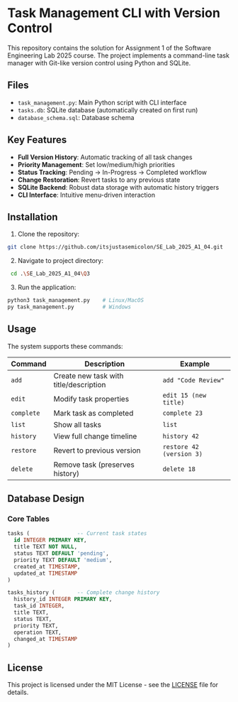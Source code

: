 # Task Management CLI with Version Control

This repository contains the solution for Assignment 1 of the Software Engineering Lab 2025 course. The project implements a command-line task manager with Git-like version control using Python and SQLite.

## Files

- `task_management.py`: Main Python script with CLI interface
- `tasks.db`: SQLite database (automatically created on first run)
- `database_schema.sql`: Database schema

## Key Features

- **Full Version History**: Automatic tracking of all task changes
- **Priority Management**: Set low/medium/high priorities
- **Status Tracking**: Pending → In-Progress → Completed workflow
- **Change Restoration**: Revert tasks to any previous state
- **SQLite Backend**: Robust data storage with automatic history triggers
- **CLI Interface**: Intuitive menu-driven interaction

## Installation

1. Clone the repository:
```bash
git clone https://github.com/itsjustasemicolon/SE_Lab_2025_A1_04.git
```

2. Navigate to project directory:
```bash
 cd .\SE_Lab_2025_A1_04\Q3
```

3. Run the application:
```bash
python3 task_management.py    # Linux/MacOS
py task_management.py         # Windows
```

## Usage

The system supports these commands:

| Command    | Description                               | Example                     |
|------------|-------------------------------------------|-----------------------------|
| `add`      | Create new task with title/description    | `add "Code Review"`         |
| `edit`     | Modify task properties                    | `edit 15 (new title)`       |
| `complete` | Mark task as completed                    | `complete 23`               |
| `list`     | Show all tasks                            | `list`                      |
| `history`  | View full change timeline                 | `history 42`                |
| `restore`  | Revert to previous version                | `restore 42 (version 3)`    |
| `delete`   | Remove task (preserves history)           | `delete 18`                 |

## Database Design

### Core Tables
```sql
tasks (               -- Current task states
  id INTEGER PRIMARY KEY,
  title TEXT NOT NULL,
  status TEXT DEFAULT 'pending',
  priority TEXT DEFAULT 'medium',
  created_at TIMESTAMP,
  updated_at TIMESTAMP
)

tasks_history (       -- Complete change history
  history_id INTEGER PRIMARY KEY,
  task_id INTEGER,
  title TEXT,
  status TEXT,
  priority TEXT,
  operation TEXT,
  changed_at TIMESTAMP
)
```

## License

This project is licensed under the MIT License - see the [LICENSE](LICENSE) file for details.
